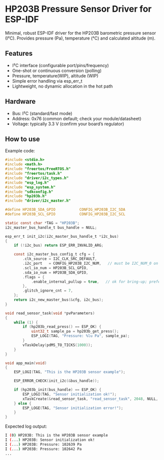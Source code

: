 # HP203B Pressure Sensor Driver for ESP-IDF

Minimal, robust ESP-IDF driver for the HP203B barometric pressure sensor (I²C).
Provides pressure (Pa), temperature (°C) and calculated altitude (m).

## Features

- I²C interface (configurable port/pins/frequency)
- One-shot or continuous conversion (polling)
- Pressure, temperature(WIP), altitude (WIP)
- Simple error handling via esp_err_t
- Lightweight, no dynamic allocation in the hot path

## Hardware

- Bus: I²C (standard/fast mode)
- Address: 0x76 (common default; check your module/datasheet)
- Voltage: typically 3.3 V (confirm your board’s regulator)

## How to use

Example code:

```c
#include <stdio.h>
#include <math.h>
#include "freertos/FreeRTOS.h"
#include "freertos/task.h"
#include "driver/i2c_types.h"
#include "esp_log.h"
#include "esp_system.h"
#include "sdkconfig.h"
#include "hp203b.h"
#include "driver/i2c_master.h"

#define HP203B_SDA_GPIO           CONFIG_HP203B_I2C_SDA
#define HP203B_SCL_GPIO           CONFIG_HP203B_I2C_SCL

static const char *TAG = "HP203B";
i2c_master_bus_handle_t bus_handle = NULL;

esp_err_t init_i2c(i2c_master_bus_handle_t *i2c_bus)
{
    if (!i2c_bus) return ESP_ERR_INVALID_ARG;

    const i2c_master_bus_config_t cfg = {
        .clk_source = I2C_CLK_SRC_DEFAULT,
        .i2c_port   = CONFIG_HP203B_I2C_NUM,   // must be I2C_NUM_0 on ESP32-C3
        .scl_io_num = HP203B_SCL_GPIO,
        .sda_io_num = HP203B_SDA_GPIO,
        .flags = {
            .enable_internal_pullup = true,   // ok for bring-up; prefer external pull-ups
        },
        .glitch_ignore_cnt = 7,
    };
    return i2c_new_master_bus(&cfg, i2c_bus);
}

void read_sensor_task(void *pvParameters)
{
    while (1) {
        if (hp203b_read_press() == ESP_OK) {
            uint32_t sample_pa = hp203b_get_press();
            ESP_LOGI(TAG, "Pressure: %lu Pa", sample_pa);
        }
        vTaskDelay(pdMS_TO_TICKS(1000));
    }
}

void app_main(void)
{
    ESP_LOGI(TAG, "This is the HP203B sensor example");

    ESP_ERROR_CHECK(init_i2c(&bus_handle));

    if (hp203b_init(bus_handle) == ESP_OK) {
        ESP_LOGI(TAG, "Sensor initialization ok!");
        xTaskCreate(&read_sensor_task, "read_sensor_task", 2048, NULL, 2, NULL);
    } else {
        ESP_LOGE(TAG, "Sensor initialization error!");
    }
}

```

Expected log output:

```bash
I (0) HP203B: This is the HP203B sensor example
I (...) HP203B: Sensor initialization ok!
I (...) HP203B: Pressure: 102639 Pa
I (...) HP203B: Pressure: 102642 Pa
...
```